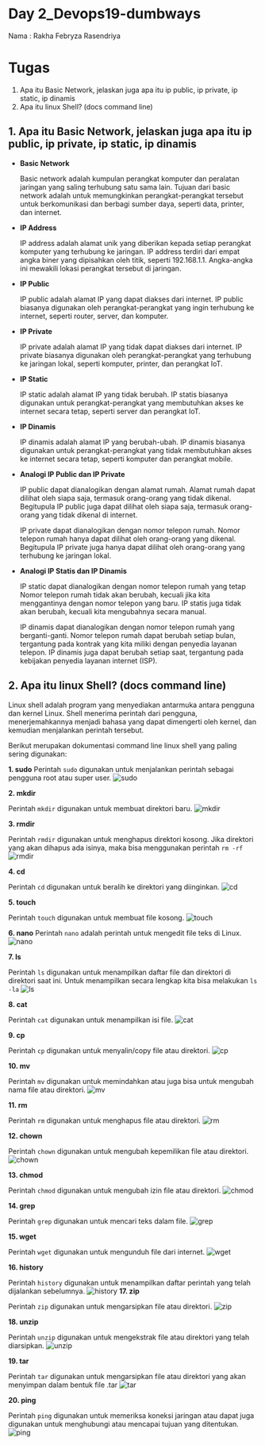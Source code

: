 # Day 2_Devops19-dumbways

Nama : Rakha Febryza Rasendriya


# Tugas

1.  Apa itu Basic Network, jelaskan juga apa itu ip public, ip private, ip static, ip dinamis
2.  Apa itu linux Shell? (docs command line)

## 1. Apa itu Basic Network, jelaskan juga apa itu ip public, ip private, ip static, ip dinamis

- **Basic Network**

  Basic network adalah kumpulan perangkat komputer dan peralatan jaringan yang saling terhubung satu sama lain. Tujuan dari basic network adalah untuk memungkinkan perangkat-perangkat tersebut untuk berkomunikasi dan berbagi sumber daya, seperti data, printer, dan internet.

- **IP Address**

	IP address adalah alamat unik yang diberikan kepada setiap perangkat komputer yang terhubung ke jaringan. IP address terdiri dari empat angka biner yang dipisahkan oleh titik, seperti 192.168.1.1. Angka-angka ini mewakili lokasi perangkat tersebut di jaringan.

- **IP Public**

	IP public adalah alamat IP yang dapat diakses dari internet. IP public biasanya digunakan oleh perangkat-perangkat yang ingin terhubung ke internet, seperti router, server, dan komputer.

- **IP Private**

	IP private adalah alamat IP yang tidak dapat diakses dari internet. IP private biasanya digunakan oleh perangkat-perangkat yang terhubung ke jaringan lokal, seperti komputer, printer, dan perangkat IoT.

- **IP Static**

	IP static adalah alamat IP yang tidak berubah. IP statis biasanya digunakan untuk perangkat-perangkat yang membutuhkan akses ke internet secara tetap, seperti server dan perangkat IoT.

- **IP Dinamis**

	IP dinamis adalah alamat IP yang berubah-ubah. IP dinamis biasanya digunakan untuk perangkat-perangkat yang tidak membutuhkan akses ke internet secara tetap, seperti komputer dan perangkat mobile.

- **Analogi IP Public dan IP Private**

	IP public dapat dianalogikan dengan alamat rumah. Alamat rumah dapat dilihat oleh siapa saja, termasuk orang-orang yang tidak dikenal. Begitupula IP public juga dapat dilihat oleh siapa saja, termasuk orang-orang yang tidak dikenal di internet.

	IP private dapat dianalogikan dengan nomor telepon rumah. Nomor telepon rumah hanya dapat dilihat oleh orang-orang yang dikenal. Begitupula IP private juga hanya dapat dilihat oleh orang-orang yang terhubung ke jaringan lokal.

- **Analogi IP Statis dan IP Dinamis**

	IP static dapat dianalogikan dengan nomor telepon rumah yang tetap Nomor telepon rumah tidak akan berubah, kecuali jika kita menggantinya dengan nomor telepon yang baru. IP statis juga tidak akan berubah, kecuali kita mengubahnya secara manual.

	IP dinamis dapat dianalogikan dengan nomor telepon rumah yang berganti-ganti. Nomor telepon rumah dapat berubah setiap bulan, tergantung pada kontrak yang kita miliki dengan penyedia layanan telepon. IP dinamis juga dapat berubah setiap saat, tergantung pada kebijakan penyedia layanan internet (ISP).

## 2. Apa itu linux Shell? (docs command line)
Linux shell adalah program yang menyediakan antarmuka antara pengguna dan kernel Linux. Shell menerima perintah dari pengguna, menerjemahkannya menjadi bahasa yang dapat dimengerti oleh kernel, dan kemudian menjalankan perintah tersebut.

Berikut merupakan dokumentasi command line linux shell yang paling sering digunakan: 

**1. sudo**
Perintah `sudo` digunakan untuk menjalankan perintah sebagai pengguna root atau super user.
![sudo](https://user-images.githubusercontent.com/135587083/285270988-ac4c01c9-18c4-4332-bfb5-1e6767f138e8.png)

**2. mkdir**

Perintah `mkdir` digunakan untuk membuat direktori baru.
![mkdir](https://user-images.githubusercontent.com/135587083/285270983-28d6eada-948e-4b89-b748-19e0593b7452.png)

**3. rmdir**

Perintah `rmdir` digunakan untuk menghapus direktori kosong. Jika direktori yang akan dihapus ada isinya, maka bisa menggunakan perintah `rm -rf`
![rmdir](https://user-images.githubusercontent.com/135587083/285270979-6b25146b-0f85-46ef-9af8-4dfdd0484414.png)

**4. cd**

Perintah `cd` digunakan untuk beralih ke direktori yang diinginkan.
![cd](https://user-images.githubusercontent.com/135587083/285270975-a26897e9-9f22-40f6-8fd7-f825a6ccd240.png)

**5. touch**

Perintah `touch` digunakan untuk membuat file kosong.
![touch](https://user-images.githubusercontent.com/135587083/285270971-41778927-5abb-4889-9834-1a73437fb907.png)

**6. nano**
Perintah `nano` adalah perintah untuk mengedit file teks di Linux.
![nano](https://user-images.githubusercontent.com/135587083/285270962-7af24352-3d1a-4ad5-87f8-1a965967f8c1.png)

**7. ls**

Perintah `ls` digunakan untuk menampilkan daftar file dan direktori di direktori saat ini. Untuk menampilkan secara lengkap kita bisa melakukan `ls -la`
![ls](https://user-images.githubusercontent.com/135587083/285270965-704936ae-633f-4cd1-913d-434098a66c80.png)

**8. cat**

Perintah `cat` digunakan untuk menampilkan isi file.
![cat](https://user-images.githubusercontent.com/135587083/285270959-0fc50af8-bd20-42f2-9ca2-7308e44a77f6.png)

**9. cp**

Perintah `cp` digunakan untuk menyalin/copy file atau direktori.
![cp](https://user-images.githubusercontent.com/135587083/285270956-87bfc5a9-8bfd-4312-bf2d-e6217ecd875e.png)

**10. mv**

Perintah `mv` digunakan untuk memindahkan atau juga bisa untuk mengubah nama file atau direktori.
![mv](https://user-images.githubusercontent.com/135587083/285270952-c25e2020-87ce-4f97-9039-4fc7305244d0.png)

**11. rm**

Perintah `rm` digunakan untuk menghapus file atau direktori.
![rm](https://user-images.githubusercontent.com/135587083/285270947-948d1ebb-7d96-4389-a591-30b4c60810cf.png)

**12. chown**

Perintah `chown` digunakan untuk mengubah kepemilikan file atau direktori.
![chown](https://user-images.githubusercontent.com/135587083/285270942-3bc0691a-27ce-45e1-8e8a-4a0694e7edd0.png)

**13. chmod**

Perintah `chmod` digunakan untuk mengubah izin file atau direktori.
![chmod](https://user-images.githubusercontent.com/135587083/285270934-016fb0fe-6dd2-4569-a4f0-9bb2c2e144b5.png)

**14. grep**

Perintah `grep` digunakan untuk mencari teks dalam file.
![grep](https://user-images.githubusercontent.com/135587083/285270931-2fafe2fd-c785-419b-83d5-ba884b72bc13.png)

**15. wget**

Perintah `wget` digunakan untuk mengunduh file dari internet.
![wget](https://user-images.githubusercontent.com/135587083/285270924-79a48f47-f0d0-4cab-b9f3-2744ab45adb1.png)

**16. history**

Perintah `history` digunakan untuk menampilkan daftar perintah yang telah dijalankan sebelumnya.
![history](https://user-images.githubusercontent.com/135587083/285270922-cebba3fe-227c-4bac-9531-2cfdc5ce751b.png)
**17. zip**

Perintah `zip` digunakan untuk mengarsipkan file atau direktori.
![zip](https://user-images.githubusercontent.com/135587083/285270917-4f4d80ab-d152-47a6-8c3e-72f6b7915b6b.png)

**18. unzip**

Perintah `unzip` digunakan untuk mengekstrak file atau direktori yang telah diarsipkan.
![unzip](https://user-images.githubusercontent.com/135587083/285270914-481ecfd4-ed73-4ac5-a595-311be7495a89.png)

**19. tar**

Perintah `tar` digunakan untuk mengarsipkan file atau direktori yang akan menyimpan dalam bentuk file .tar
![tar](https://user-images.githubusercontent.com/135587083/285270910-22a8adfb-3f5b-4052-997e-3cf8cb09fbac.png)

**20. ping**

Perintah `ping` digunakan untuk memeriksa koneksi jaringan atau dapat juga digunakan untuk menghubungi atau mencapai tujuan yang ditentukan.
![ping](https://user-images.githubusercontent.com/135587083/285270901-1cc3281c-bc50-4a08-a4ee-46a75609235f.png)

